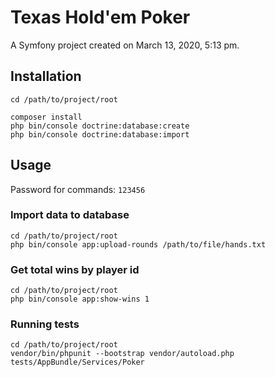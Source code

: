 Texas Hold'em Poker
===============

A Symfony project created on March 13, 2020, 5:13 pm.


## Installation

```
cd /path/to/project/root

composer install
php bin/console doctrine:database:create
php bin/console doctrine:database:import
```


## Usage
Password for commands: `123456`

### Import data to database
```
cd /path/to/project/root
php bin/console app:upload-rounds /path/to/file/hands.txt
```

### Get total wins by player id
```
cd /path/to/project/root
php bin/console app:show-wins 1
```

### Running tests
```
cd /path/to/project/root
vendor/bin/phpunit --bootstrap vendor/autoload.php tests/AppBundle/Services/Poker
```